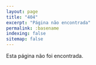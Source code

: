 ```yaml
---
layout: page
title: "404"
excerpt: "Página não encontrada"
permalink: :basename
indexing: false
sitemap: false
---
```


Esta página não foi encontrada.
